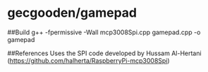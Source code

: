 gecgooden/gamepad
===========================================================================================================

##Build
g++ -fpermissive -Wall mcp3008Spi.cpp gamepad.cpp -o gamepad 


##References
Uses the SPI code developed by Hussam Al-Hertani (https://github.com/halherta/RaspberryPi-mcp3008Spi)

